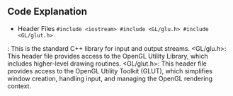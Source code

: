 ## Code Explanation

- Header Files
``#include <iostream>
#include <GL/glu.h>
#include <GL/glut.h>``

<iostream>: This is the standard C++ library for input and output streams.
<GL/glu.h>: This header file provides access to the OpenGL Utility Library, which includes higher-level drawing routines.
<GL/glut.h>: This header file provides access to the OpenGL Utility Toolkit (GLUT), which simplifies window creation, handling input, and managing the OpenGL rendering context.

